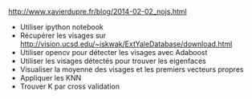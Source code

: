 http://www.xavierdupre.fr/blog/2014-02-02_nojs.html

- Utiliser ipython notebook
- Récupérer les visages sur http://vision.ucsd.edu/~iskwak/ExtYaleDatabase/download.html
- Utiliser opencv pour détecter les visages avec Adaboost
- Utiliser les visages détectés pour trouver les eigenfaces
- Visualiser la moyenne des visages et les premiers vecteurs propres
- Appliquer les KNN
- Trouver K par cross validation
